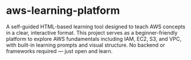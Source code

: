 # aws-learning-platform
A self-guided HTML-based learning tool designed to teach AWS concepts in a clear, interactive format. This project serves as a beginner-friendly platform to explore AWS fundamentals including IAM, EC2, S3, and VPC, with built-in learning prompts and visual structure. No backend or frameworks required — just open and learn.
